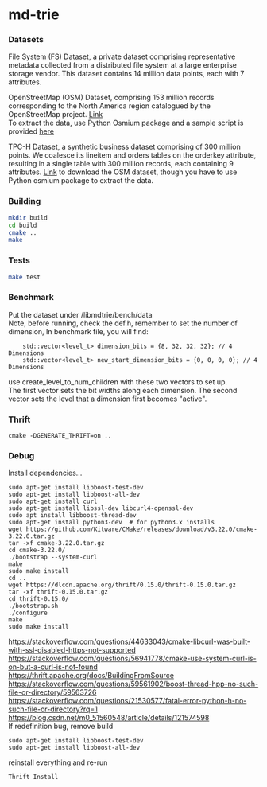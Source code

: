 # md-trie

### Datasets

File System (FS) Dataset, a private dataset comprising representative metadata collected from a distributed file system at a large enterprise storage vendor. This dataset contains $14$ million data points, each with 7 attributes.   

OpenStreetMap (OSM) Dataset, comprising 153 million records corresponding to the North America region catalogued by the OpenStreetMap project. [Link](https://download.geofabrik.de/)   
To extract the data, use Python Osmium package and a sample script is provided [here](data/OSM/process_osm.py)  

TPC-H Dataset, a synthetic business dataset comprising of 300 million points. We coalesce its lineitem and orders tables on the orderkey attribute, resulting in a single table with 300 million records, each containing 9 attributes. [Link](https://docs.deistercloud.com/content/Databases.30/TPCH%20Benchmark.90/Data%20generation%20tool.30.xml?embedded=true/) to download the OSM dataset, though you have to use Python osmium package to extract the data.  

### Building

```bash
mkdir build
cd build
cmake ..
make
```

### Tests

```bash
make test
```

### Benchmark

Put the dataset under /libmdtrie/bench/data  
Note, before running, check the def.h, remember to set the number of dimension,
In benchmark file, you will find: 
```
    std::vector<level_t> dimension_bits = {8, 32, 32, 32}; // 4 Dimensions
    std::vector<level_t> new_start_dimension_bits = {0, 0, 0, 0}; // 4 Dimensions
```
use create_level_to_num_children with these two vectors to set up.    
The first vector sets the bit widths along each dimension. The second vector sets the level that a dimension first becomes "active".  

### Thrift

```cd build
cmake -DGENERATE_THRIFT=on ..
```

### Debug

Install dependencies...
```
sudo apt-get install libboost-test-dev  
sudo apt-get install libboost-all-dev
sudo apt-get install curl
sudo apt-get install libssl-dev libcurl4-openssl-dev
sudo apt install libboost-thread-dev
sudo apt-get install python3-dev  # for python3.x installs
wget https://github.com/Kitware/CMake/releases/download/v3.22.0/cmake-3.22.0.tar.gz
tar -xf cmake-3.22.0.tar.gz
cd cmake-3.22.0/
./bootstrap --system-curl
make
sudo make install
cd ..
wget https://dlcdn.apache.org/thrift/0.15.0/thrift-0.15.0.tar.gz
tar -xf thrift-0.15.0.tar.gz
cd thrift-0.15.0/
./bootstrap.sh
./configure
make
sudo make install
```

https://stackoverflow.com/questions/44633043/cmake-libcurl-was-built-with-ssl-disabled-https-not-supported  
https://stackoverflow.com/questions/56941778/cmake-use-system-curl-is-on-but-a-curl-is-not-found  
https://thrift.apache.org/docs/BuildingFromSource  
https://stackoverflow.com/questions/59561902/boost-thread-hpp-no-such-file-or-directory/59563726  
https://stackoverflow.com/questions/21530577/fatal-error-python-h-no-such-file-or-directory?rq=1  
https://blog.csdn.net/m0_51560548/article/details/121574598  
If redefinition bug, remove build
```  
sudo apt-get install libboost-test-dev  
sudo apt-get install libboost-all-dev
```  
reinstall everything and re-run 
```
Thrift Install  
```
